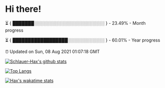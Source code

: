 # Hi there!

⏳ { ███████░░░░░░░░░░░░░░░░░░░░░░░ } - 23.49% - Month progress

⏳ { ██████████████████░░░░░░░░░░░░ } - 60.01% - Year progress

⏰ Updated on Sun, 08 Aug 2021 01:07:18 GMT


[![Schlauer-Hax's github stats](https://github-readme-stats.vercel.app/api?username=Schlauer-Hax&show_icons=true&theme=dark&count_private=true)](https://github.com/Schlauer-Hax)


[![Top Langs](https://github-readme-stats.vercel.app/api/top-langs/?username=Schlauer-Hax&layout=compact&theme=dark)](https://github.com/Schlauer-Hax?tab=repositories)


[![Hax's wakatime stats](https://github-readme-stats.vercel.app/api/wakatime?username=Hax&theme=dark)](https://wakatime.com/@Hax)

